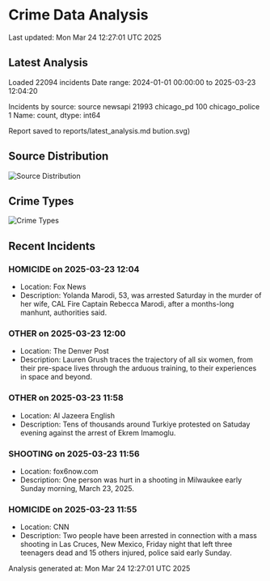 # Crime Data Analysis
Last updated: Mon Mar 24 12:27:01 UTC 2025

## Latest Analysis

Loaded 22094 incidents
Date range: 2024-01-01 00:00:00 to 2025-03-23 12:04:20

Incidents by source:
source
newsapi           21993
chicago_pd          100
chicago_police        1
Name: count, dtype: int64

Report saved to reports/latest_analysis.md
bution.svg)

## Source Distribution
![Source Distribution](images/source_distribution.svg)

## Crime Types
![Crime Types](images/crime_types.svg)

## Recent Incidents

### HOMICIDE on 2025-03-23 12:04
- Location: Fox News
- Description: Yolanda Marodi, 53, was arrested Saturday in the murder of her wife, CAL Fire Captain Rebecca Marodi, after a months-long manhunt, authorities said.


### OTHER on 2025-03-23 12:00
- Location: The Denver Post
- Description: Lauren Grush traces the trajectory of all six women, from their pre-space lives through the arduous training, to their experiences in space and beyond.


### OTHER on 2025-03-23 11:58
- Location: Al Jazeera English
- Description: Tens of thousands around Turkiye protested on Satuday evening against the arrest of Ekrem Imamoglu.


### SHOOTING on 2025-03-23 11:56
- Location: fox6now.com
- Description: One person was hurt in a shooting in Milwaukee early Sunday morning, March 23, 2025.


### HOMICIDE on 2025-03-23 11:55
- Location: CNN
- Description: Two people have been arrested in connection with a mass shooting in Las Cruces, New Mexico, Friday night that left three teenagers dead and 15 others injured, police said early Sunday.

Analysis generated at: Mon Mar 24 12:27:01 UTC 2025
